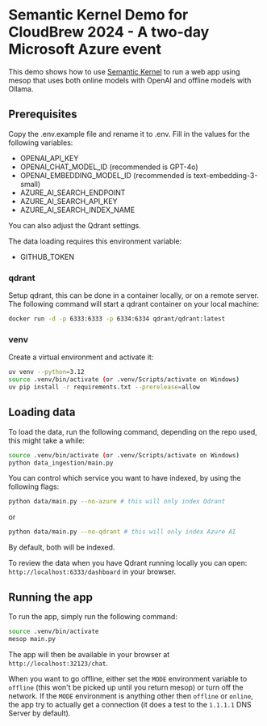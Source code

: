 # Semantic Kernel Demo for CloudBrew 2024 - A two-day Microsoft Azure event

This demo shows how to use [Semantic Kernel](https://github.com/microsoft/semantic-kernel) to run a web app using mesop that uses both online models with OpenAI and offline models with Ollama.

## Prerequisites
Copy the .env.example file and rename it to .env. Fill in the values for the following variables:
- OPENAI_API_KEY
- OPENAI_CHAT_MODEL_ID (recommended is GPT-4o)
- OPENAI_EMBEDDING_MODEL_ID (recommended is text-embedding-3-small)
- AZURE_AI_SEARCH_ENDPOINT
- AZURE_AI_SEARCH_API_KEY
- AZURE_AI_SEARCH_INDEX_NAME

You can also adjust the Qdrant settings.


The data loading requires this environment variable:
- GITHUB_TOKEN

### qdrant
Setup qdrant, this can be done in a container locally, or on a remote server. The following command will start a qdrant container on your local machine:
```bash
docker run -d -p 6333:6333 -p 6334:6334 qdrant/qdrant:latest
```

### venv
Create a virtual environment and activate it:
```bash
uv venv --python=3.12
source .venv/bin/activate (or .venv/Scripts/activate on Windows)
uv pip install -r requirements.txt --prerelease=allow
```

## Loading data
To load the data, run the following command, depending on the repo used, this might take a while:
```bash
source .venv/bin/activate (or .venv/Scripts/activate on Windows)
python data_ingestion/main.py
```

You can control which service you want to have indexed, by using the following flags:
```bash
python data/main.py --no-azure # this will only index Qdrant
```
or   
```bash
python data/main.py --no-qdrant # this will only index Azure AI
```

By default, both will be indexed.

To review the data when you have Qdrant running locally you can open: `http://localhost:6333/dashboard` in your browser.

## Running the app
To run the app, simply run the following command:
```bash
source .venv/bin/activate
mesop main.py
``` 

The app will then be available in your browser at `http://localhost:32123/chat`.

When you want to go offline, either set the `MODE` environment variable to `offline` (this won't be picked up until you return mesop) or turn off the network.
If the `MODE` environment is anything other then `offline` or `online`, the app try to actually get a connection (it does a test to the `1.1.1.1` DNS Server by default).
